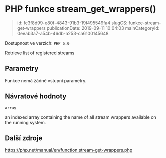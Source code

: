 PHP funkce stream_get_wrappers()
================================

> id: fc3f8d99-e80f-4843-91b3-19f495549fa4
> slugCS: funkce-stream-get-wrappers
> publicationDate: 2019-09-11 10:04:03
> mainCategoryId: 0eeab3a7-a54b-46db-a253-ca6100145648

Dostupnost ve verzích: `PHP 5.0`

Retrieve list of registered streams


Parametry
--------------

Funkce nemá žádné vstupní parametry.

Návratové hodnoty
----------------

`array`

an indexed array containing the name of all stream wrappers
available on the running system.

Další zdroje
------------

https://php.net/manual/en/function.stream-get-wrappers.php
